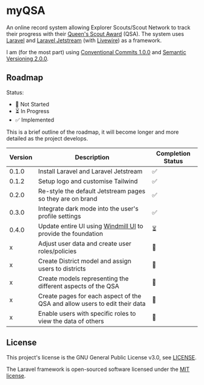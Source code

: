 # myQSA
An online record system allowing Explorer Scouts/Scout Network to track their progress with their [Queen's Scout Award](https://www.scouts.org.uk/top-awards/queens-scout-award/) (QSA). The system uses [Laravel](https://laravel.com) and [Laravel Jetstream](https://jetstream.laravel.com) (with [Livewire](https://laravel-livewire.com)) as a framework.

I am (for the most part) using [Conventional Commits 1.0.0](https://www.conventionalcommits.org/en/v1.0.0/) and [Semantic Versioning 2.0.0](https://semver.org).

## Roadmap
Status:

* 🚫 Not Started
* ⏳ In Progress
* ✅ Implemented

This is a brief outline of the roadmap, it will become longer and more detailed as the project develops.

Version | Description | Completion Status
------- | ----------- | -----------------
0.1.0 | Install Laravel and Laravel Jetstream | ✅
0.1.2 | Setup logo and customise Tailwind | ✅
0.2.0 | Re-style the default Jetstream pages so they are on brand | ✅ 
0.3.0 | Integrate dark mode into the user's profile settings | ✅
0.4.0 | Update entire UI using [Windmill UI](https://windmillui.com/dashboard-html) to provide the foundation | ⏳
x | Adjust user data and create user roles/policies | 🚫
x | Create District model and assign users to districts | 🚫
x | Create models representing the different aspects of the QSA | 🚫
x | Create pages for each aspect of the QSA and allow users to edit their data | 🚫
x | Enable users with specific roles to view the data of others | 🚫

## License
This project's license is the GNU General Public License v3.0, see [LICENSE](https://github.com/louissoccard/myqsa/blob/main/LICENSE).

The Laravel framework is open-sourced software licensed under the [MIT license](https://opensource.org/licenses/MIT).
